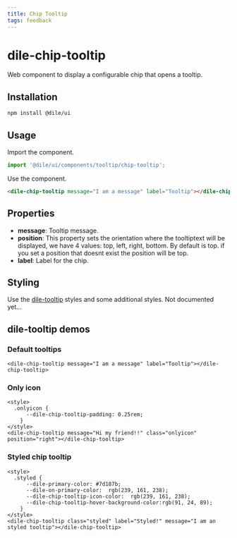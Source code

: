 ```yaml
---
title: Chip Tooltip
tags: feedback
---
```


# dile-chip-tooltip

Web component to display a configurable chip that opens a tooltip.

## Installation

```bash
npm install @dile/ui
```

## Usage

Import the component.

```javascript
import '@dile/ui/components/tooltip/chip-tooltip';
```

Use the component.

```html
<dile-chip-tooltip message="I am a message" label="Tooltip"></dile-chip-tooltip>
```

## Properties

- **message**: Tooltip message.
- **position**: This property sets the orientation where the tooltiptext will be displayed, we have 4 values: top, left, right, bottom. By default is top. if you set
a position that doesnt exist the position will be top.
- **label**: Label for the chip.

## Styling

Use the [dile-tooltip](/components/dile-tooltip/) styles and some additional styles. Not documented yet...

## dile-tooltip demos

### Default tooltips

```html:preview
<dile-chip-tooltip message="I am a message" label="Tooltip"></dile-chip-tooltip>
```

### Only icon

```html:preview
<style>
  .onlyicon {
      --dile-chip-tooltip-padding: 0.25rem;
    }
</style>
<dile-chip-tooltip message="Hi my friend!!" class="onlyicon" position="right"></dile-chip-tooltip>
```

### Styled chip tooltip

```html:preview
<style>
  .styled {
      --dile-primary-color: #7d187b; 
      --dile-on-primary-color:  rgb(239, 161, 238);
      --dile-chip-tooltip-icon-color:  rgb(239, 161, 238);
      --dile-chip-tooltip-hover-background-color:rgb(91, 24, 89);
    }
</style>
<dile-chip-tooltip class="styled" label="Styled!" message="I am an styled tooltip"></dile-chip-tooltip>
```